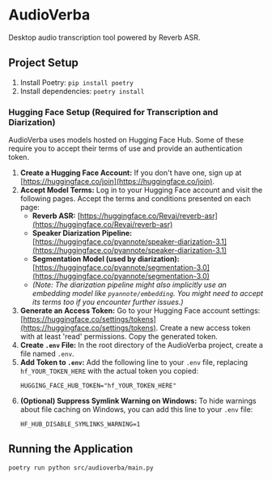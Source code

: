 # AudioVerba

Desktop audio transcription tool powered by Reverb ASR.

## Project Setup

1. Install Poetry: `pip install poetry`
2. Install dependencies: `poetry install`

### Hugging Face Setup (Required for Transcription and Diarization)

AudioVerba uses models hosted on Hugging Face Hub. Some of these require you to accept their terms of use and provide an authentication token.

1.  **Create a Hugging Face Account:** If you don't have one, sign up at [https://huggingface.co/join](https://huggingface.co/join).
2.  **Accept Model Terms:** Log in to your Hugging Face account and visit the following pages. Accept the terms and conditions presented on each page:
    *   **Reverb ASR:** [https://huggingface.co/Revai/reverb-asr](https://huggingface.co/Revai/reverb-asr)
    *   **Speaker Diarization Pipeline:** [https://huggingface.co/pyannote/speaker-diarization-3.1](https://huggingface.co/pyannote/speaker-diarization-3.1)
    *   **Segmentation Model (used by diarization):** [https://huggingface.co/pyannote/segmentation-3.0](https://huggingface.co/pyannote/segmentation-3.0)
    *   *(Note: The diarization pipeline might also implicitly use an embedding model like `pyannote/embedding`. You might need to accept its terms too if you encounter further issues.)*
3.  **Generate an Access Token:** Go to your Hugging Face account settings: [https://huggingface.co/settings/tokens](https://huggingface.co/settings/tokens). Create a new access token with at least 'read' permissions. Copy the generated token.
4.  **Create `.env` File:** In the root directory of the AudioVerba project, create a file named `.env`.
5.  **Add Token to `.env`:** Add the following line to your `.env` file, replacing `hf_YOUR_TOKEN_HERE` with the actual token you copied:
    ```
    HUGGING_FACE_HUB_TOKEN="hf_YOUR_TOKEN_HERE"
    ```
6.  **(Optional) Suppress Symlink Warning on Windows:** To hide warnings about file caching on Windows, you can add this line to your `.env` file:
    ```
    HF_HUB_DISABLE_SYMLINKS_WARNING=1
    ```

## Running the Application

`poetry run python src/audioverba/main.py`
